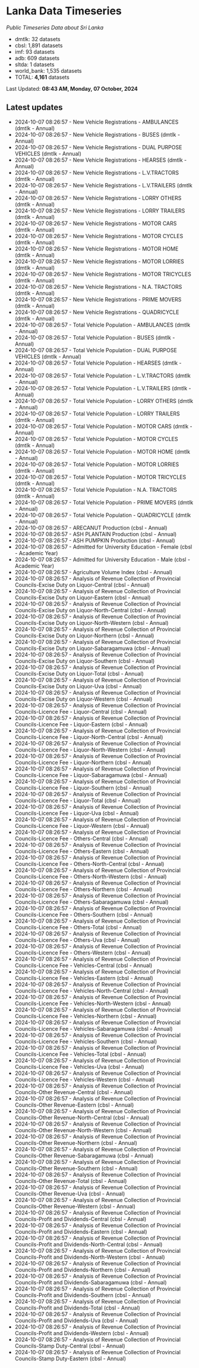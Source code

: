 # Lanka Data Timeseries
*Public Timeseries Data about Sri Lanka*

* dmtlk: 32 datasets
* cbsl: 1,891 datasets
* imf: 93 datasets
* adb: 609 datasets
* sltda: 1 datasets
* world_bank: 1,535 datasets
* TOTAL: **4,161** datasets

Last Updated: **08:43 AM, Monday, 07 October, 2024**

## Latest updates

* 2024-10-07 08:26:57 - New Vehicle Registrations - AMBULANCES (dmtlk - Annual)
* 2024-10-07 08:26:57 - New Vehicle Registrations - BUSES (dmtlk - Annual)
* 2024-10-07 08:26:57 - New Vehicle Registrations - DUAL PURPOSE VEHICLES (dmtlk - Annual)
* 2024-10-07 08:26:57 - New Vehicle Registrations - HEARSES (dmtlk - Annual)
* 2024-10-07 08:26:57 - New Vehicle Registrations - L.V.TRACTORS (dmtlk - Annual)
* 2024-10-07 08:26:57 - New Vehicle Registrations - L.V.TRAILERS (dmtlk - Annual)
* 2024-10-07 08:26:57 - New Vehicle Registrations - LORRY OTHERS (dmtlk - Annual)
* 2024-10-07 08:26:57 - New Vehicle Registrations - LORRY TRAILERS (dmtlk - Annual)
* 2024-10-07 08:26:57 - New Vehicle Registrations - MOTOR CARS (dmtlk - Annual)
* 2024-10-07 08:26:57 - New Vehicle Registrations - MOTOR CYCLES (dmtlk - Annual)
* 2024-10-07 08:26:57 - New Vehicle Registrations - MOTOR HOME (dmtlk - Annual)
* 2024-10-07 08:26:57 - New Vehicle Registrations - MOTOR LORRIES (dmtlk - Annual)
* 2024-10-07 08:26:57 - New Vehicle Registrations - MOTOR TRICYCLES (dmtlk - Annual)
* 2024-10-07 08:26:57 - New Vehicle Registrations - N.A. TRACTORS (dmtlk - Annual)
* 2024-10-07 08:26:57 - New Vehicle Registrations - PRIME MOVERS (dmtlk - Annual)
* 2024-10-07 08:26:57 - New Vehicle Registrations - QUADRICYCLE (dmtlk - Annual)
* 2024-10-07 08:26:57 - Total Vehicle Population - AMBULANCES (dmtlk - Annual)
* 2024-10-07 08:26:57 - Total Vehicle Population - BUSES (dmtlk - Annual)
* 2024-10-07 08:26:57 - Total Vehicle Population - DUAL PURPOSE VEHICLES (dmtlk - Annual)
* 2024-10-07 08:26:57 - Total Vehicle Population - HEARSES (dmtlk - Annual)
* 2024-10-07 08:26:57 - Total Vehicle Population - L.V.TRACTORS (dmtlk - Annual)
* 2024-10-07 08:26:57 - Total Vehicle Population - L.V.TRAILERS (dmtlk - Annual)
* 2024-10-07 08:26:57 - Total Vehicle Population - LORRY OTHERS (dmtlk - Annual)
* 2024-10-07 08:26:57 - Total Vehicle Population - LORRY TRAILERS (dmtlk - Annual)
* 2024-10-07 08:26:57 - Total Vehicle Population - MOTOR CARS (dmtlk - Annual)
* 2024-10-07 08:26:57 - Total Vehicle Population - MOTOR CYCLES (dmtlk - Annual)
* 2024-10-07 08:26:57 - Total Vehicle Population - MOTOR HOME (dmtlk - Annual)
* 2024-10-07 08:26:57 - Total Vehicle Population - MOTOR LORRIES (dmtlk - Annual)
* 2024-10-07 08:26:57 - Total Vehicle Population - MOTOR TRICYCLES (dmtlk - Annual)
* 2024-10-07 08:26:57 - Total Vehicle Population - N.A. TRACTORS (dmtlk - Annual)
* 2024-10-07 08:26:57 - Total Vehicle Population - PRIME MOVERS (dmtlk - Annual)
* 2024-10-07 08:26:57 - Total Vehicle Population - QUADRICYCLE (dmtlk - Annual)
* 2024-10-07 08:26:57 - ARECANUT Production (cbsl - Annual)
* 2024-10-07 08:26:57 - ASH PLANTAIN Production (cbsl - Annual)
* 2024-10-07 08:26:57 - ASH PUMPKIN Production (cbsl - Annual)
* 2024-10-07 08:26:57 - Admitted for University Education - Female (cbsl - Academic Year)
* 2024-10-07 08:26:57 - Admitted for University Education - Male (cbsl - Academic Year)
* 2024-10-07 08:26:57 - Agriculture Volume Index (cbsl - Annual)
* 2024-10-07 08:26:57 - Analysis of Revenue Collection of Provincial Councils-Excise Duty on Liquor-Central (cbsl - Annual)
* 2024-10-07 08:26:57 - Analysis of Revenue Collection of Provincial Councils-Excise Duty on Liquor-Eastern (cbsl - Annual)
* 2024-10-07 08:26:57 - Analysis of Revenue Collection of Provincial Councils-Excise Duty on Liquor-North-Central (cbsl - Annual)
* 2024-10-07 08:26:57 - Analysis of Revenue Collection of Provincial Councils-Excise Duty on Liquor-North-Western (cbsl - Annual)
* 2024-10-07 08:26:57 - Analysis of Revenue Collection of Provincial Councils-Excise Duty on Liquor-Northern (cbsl - Annual)
* 2024-10-07 08:26:57 - Analysis of Revenue Collection of Provincial Councils-Excise Duty on Liquor-Sabaragamuwa (cbsl - Annual)
* 2024-10-07 08:26:57 - Analysis of Revenue Collection of Provincial Councils-Excise Duty on Liquor-Southern (cbsl - Annual)
* 2024-10-07 08:26:57 - Analysis of Revenue Collection of Provincial Councils-Excise Duty on Liquor-Total (cbsl - Annual)
* 2024-10-07 08:26:57 - Analysis of Revenue Collection of Provincial Councils-Excise Duty on Liquor-Uva (cbsl - Annual)
* 2024-10-07 08:26:57 - Analysis of Revenue Collection of Provincial Councils-Excise Duty on Liquor-Western (cbsl - Annual)
* 2024-10-07 08:26:57 - Analysis of Revenue Collection of Provincial Councils-Licence Fee - Liquor-Central (cbsl - Annual)
* 2024-10-07 08:26:57 - Analysis of Revenue Collection of Provincial Councils-Licence Fee - Liquor-Eastern (cbsl - Annual)
* 2024-10-07 08:26:57 - Analysis of Revenue Collection of Provincial Councils-Licence Fee - Liquor-North-Central (cbsl - Annual)
* 2024-10-07 08:26:57 - Analysis of Revenue Collection of Provincial Councils-Licence Fee - Liquor-North-Western (cbsl - Annual)
* 2024-10-07 08:26:57 - Analysis of Revenue Collection of Provincial Councils-Licence Fee - Liquor-Northern (cbsl - Annual)
* 2024-10-07 08:26:57 - Analysis of Revenue Collection of Provincial Councils-Licence Fee - Liquor-Sabaragamuwa (cbsl - Annual)
* 2024-10-07 08:26:57 - Analysis of Revenue Collection of Provincial Councils-Licence Fee - Liquor-Southern (cbsl - Annual)
* 2024-10-07 08:26:57 - Analysis of Revenue Collection of Provincial Councils-Licence Fee - Liquor-Total (cbsl - Annual)
* 2024-10-07 08:26:57 - Analysis of Revenue Collection of Provincial Councils-Licence Fee - Liquor-Uva (cbsl - Annual)
* 2024-10-07 08:26:57 - Analysis of Revenue Collection of Provincial Councils-Licence Fee - Liquor-Western (cbsl - Annual)
* 2024-10-07 08:26:57 - Analysis of Revenue Collection of Provincial Councils-Licence Fee - Others-Central (cbsl - Annual)
* 2024-10-07 08:26:57 - Analysis of Revenue Collection of Provincial Councils-Licence Fee - Others-Eastern (cbsl - Annual)
* 2024-10-07 08:26:57 - Analysis of Revenue Collection of Provincial Councils-Licence Fee - Others-North-Central (cbsl - Annual)
* 2024-10-07 08:26:57 - Analysis of Revenue Collection of Provincial Councils-Licence Fee - Others-North-Western (cbsl - Annual)
* 2024-10-07 08:26:57 - Analysis of Revenue Collection of Provincial Councils-Licence Fee - Others-Northern (cbsl - Annual)
* 2024-10-07 08:26:57 - Analysis of Revenue Collection of Provincial Councils-Licence Fee - Others-Sabaragamuwa (cbsl - Annual)
* 2024-10-07 08:26:57 - Analysis of Revenue Collection of Provincial Councils-Licence Fee - Others-Southern (cbsl - Annual)
* 2024-10-07 08:26:57 - Analysis of Revenue Collection of Provincial Councils-Licence Fee - Others-Total (cbsl - Annual)
* 2024-10-07 08:26:57 - Analysis of Revenue Collection of Provincial Councils-Licence Fee - Others-Uva (cbsl - Annual)
* 2024-10-07 08:26:57 - Analysis of Revenue Collection of Provincial Councils-Licence Fee - Others-Western (cbsl - Annual)
* 2024-10-07 08:26:57 - Analysis of Revenue Collection of Provincial Councils-Licence Fee - Vehicles-Central (cbsl - Annual)
* 2024-10-07 08:26:57 - Analysis of Revenue Collection of Provincial Councils-Licence Fee - Vehicles-Eastern (cbsl - Annual)
* 2024-10-07 08:26:57 - Analysis of Revenue Collection of Provincial Councils-Licence Fee - Vehicles-North-Central (cbsl - Annual)
* 2024-10-07 08:26:57 - Analysis of Revenue Collection of Provincial Councils-Licence Fee - Vehicles-North-Western (cbsl - Annual)
* 2024-10-07 08:26:57 - Analysis of Revenue Collection of Provincial Councils-Licence Fee - Vehicles-Northern (cbsl - Annual)
* 2024-10-07 08:26:57 - Analysis of Revenue Collection of Provincial Councils-Licence Fee - Vehicles-Sabaragamuwa (cbsl - Annual)
* 2024-10-07 08:26:57 - Analysis of Revenue Collection of Provincial Councils-Licence Fee - Vehicles-Southern (cbsl - Annual)
* 2024-10-07 08:26:57 - Analysis of Revenue Collection of Provincial Councils-Licence Fee - Vehicles-Total (cbsl - Annual)
* 2024-10-07 08:26:57 - Analysis of Revenue Collection of Provincial Councils-Licence Fee - Vehicles-Uva (cbsl - Annual)
* 2024-10-07 08:26:57 - Analysis of Revenue Collection of Provincial Councils-Licence Fee - Vehicles-Western (cbsl - Annual)
* 2024-10-07 08:26:57 - Analysis of Revenue Collection of Provincial Councils-Other Revenue-Central (cbsl - Annual)
* 2024-10-07 08:26:57 - Analysis of Revenue Collection of Provincial Councils-Other Revenue-Eastern (cbsl - Annual)
* 2024-10-07 08:26:57 - Analysis of Revenue Collection of Provincial Councils-Other Revenue-North-Central (cbsl - Annual)
* 2024-10-07 08:26:57 - Analysis of Revenue Collection of Provincial Councils-Other Revenue-North-Western (cbsl - Annual)
* 2024-10-07 08:26:57 - Analysis of Revenue Collection of Provincial Councils-Other Revenue-Northern (cbsl - Annual)
* 2024-10-07 08:26:57 - Analysis of Revenue Collection of Provincial Councils-Other Revenue-Sabaragamuwa (cbsl - Annual)
* 2024-10-07 08:26:57 - Analysis of Revenue Collection of Provincial Councils-Other Revenue-Southern (cbsl - Annual)
* 2024-10-07 08:26:57 - Analysis of Revenue Collection of Provincial Councils-Other Revenue-Total (cbsl - Annual)
* 2024-10-07 08:26:57 - Analysis of Revenue Collection of Provincial Councils-Other Revenue-Uva (cbsl - Annual)
* 2024-10-07 08:26:57 - Analysis of Revenue Collection of Provincial Councils-Other Revenue-Western (cbsl - Annual)
* 2024-10-07 08:26:57 - Analysis of Revenue Collection of Provincial Councils-Profit and Dividends-Central (cbsl - Annual)
* 2024-10-07 08:26:57 - Analysis of Revenue Collection of Provincial Councils-Profit and Dividends-Eastern (cbsl - Annual)
* 2024-10-07 08:26:57 - Analysis of Revenue Collection of Provincial Councils-Profit and Dividends-North-Central (cbsl - Annual)
* 2024-10-07 08:26:57 - Analysis of Revenue Collection of Provincial Councils-Profit and Dividends-North-Western (cbsl - Annual)
* 2024-10-07 08:26:57 - Analysis of Revenue Collection of Provincial Councils-Profit and Dividends-Northern (cbsl - Annual)
* 2024-10-07 08:26:57 - Analysis of Revenue Collection of Provincial Councils-Profit and Dividends-Sabaragamuwa (cbsl - Annual)
* 2024-10-07 08:26:57 - Analysis of Revenue Collection of Provincial Councils-Profit and Dividends-Southern (cbsl - Annual)
* 2024-10-07 08:26:57 - Analysis of Revenue Collection of Provincial Councils-Profit and Dividends-Total (cbsl - Annual)
* 2024-10-07 08:26:57 - Analysis of Revenue Collection of Provincial Councils-Profit and Dividends-Uva (cbsl - Annual)
* 2024-10-07 08:26:57 - Analysis of Revenue Collection of Provincial Councils-Profit and Dividends-Western (cbsl - Annual)
* 2024-10-07 08:26:57 - Analysis of Revenue Collection of Provincial Councils-Stamp Duty-Central (cbsl - Annual)
* 2024-10-07 08:26:57 - Analysis of Revenue Collection of Provincial Councils-Stamp Duty-Eastern (cbsl - Annual)